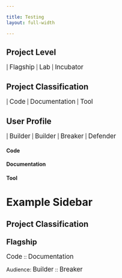 ```yaml
---

title: Testing 
layout: full-width

---
```



## Project Level

<i class="fas fa-flag" style="font-size: 1.2em; color:#233e81;"></i> | <span style="font-size:1.2em">Flagship</span> 
<i class="fas fa-flask" style="font-size: 1.2em; color:#233e81;"></i> | <span style="font-size:1.2em">Lab</span> 
<i class="fas fa-lightbulb" style="font-size: 1.2em; color:#233e81;"></i> | <span style="font-size:1.2em">Incubator</span> 

## Project Classification 

<i class="fas fa-code" style="font-size: 1.2em; color:#233e81;"></i> | <span style="font-size:1.2em">Code</span> 
<i class="fas fa-book" style="font-size: 1.2em; color:#233e81;"></i> | <span style="font-size:1.2em">Documentation</span> 
<i class="fas fa-tools" style="font-size: 1.2em; color:#233e81;"></i> | <span style="font-size:1.2em">Tool</span> 

## User Profile

<i class="fas fa-pray" style="font-size: 1.2em; color:#233e81;"></i> | <span style="font-size:1.2em">Builder</span> 
<i class="fas fa-toolbox" style="font-size: 1.2em; color:#233e81;"></i> | <span style="font-size:1.2em">Builder</span> 
<i class="fas fa-hammer" style="font-size: 1.2em; color:#233e81;"></i> | <span style="font-size:1.2em">Breaker</span> 
<i class="fas fa-shield-alt" style="font-size: 1.2em; color:#233e81;"></i> | <span style="font-size:1.2em">Defender</span> 


#### <i class="fas fa-code" style=" color:#233e81;"></i>  Code
#### <i class="fas fa-book" style=" color:#233e81;"></i>  Documentation
#### <i class="fas fa-tools" style=" color:#233e81;"></i>  Tool

# Example Sidebar

## Project Classification
### <i class="fas fa-flag" style="font-size: 1.2em; color:#233e81;"></i>  <span style="font-size:1.2em">Flagship</span> 

<i class="fas fa-code" style="font-size: 1.2em; color:#233e81;"></i>  <span style="font-size:1.2em">Code</span> :: <i class="fas fa-book" style="font-size: 1.2em; color:#233e81;"></i>  <span style="font-size:1.2em">Documentation</span> 

Audience: <i class="fas fa-toolbox" style="font-size: 1.2em; color:#233e81;"></i> <span style="font-size:1.2em">Builder</span> 
<i class="fas fa-hammer" style="font-size: 1.2em; color:#233e81;"></i> :: <span style="font-size:1.2em">Breaker</span> 


